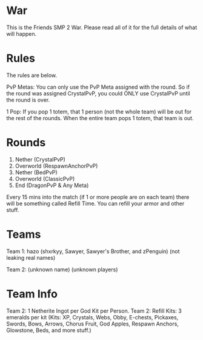 # War

This is the Friends SMP 2 War. Please read all of it for the full details of what will happen.

# Rules

The rules are below.

PvP Metas: You can only use the PvP Meta assigned with the round. So if the round was assigned CrystalPvP, you could ONLY use CrystalPvP until the round is over.

1 Pop: If you pop 1 totem, that 1 person (not the whole team) will be out for the rest of the rounds. When the entire team pops 1 totem, that team is out.

# Rounds

1. Nether (CrystalPvP)
2. Overworld (RespawnAnchorPvP)
3. Nether (BedPvP)
4. Overworld (ClassicPvP)
5. End (DragonPvP & Any Meta)

Every 15 mins into the match (if 1 or more people are on each team) there will be something called Refill Time. You can refill your armor and other stuff.

# Teams

Team 1: hazo (shxrkyy, Sawyer, Sawyer's Brother, and zPenguin) (not leaking real names)

Team 2: (unknown name) (unknown players)

# Team Info

Team 2: 1 Netherite Ingot per God Kit per Person.
Team 2: Refill Kits: 3 emeralds per kit (Kits: XP, Crystals, Webs, Obby, E-chests, Pickaxes, Swords, Bows, Arrows, Chorus Fruit, God Apples, Respawn Anchors, Glowstone, Beds, and more stuff.)

